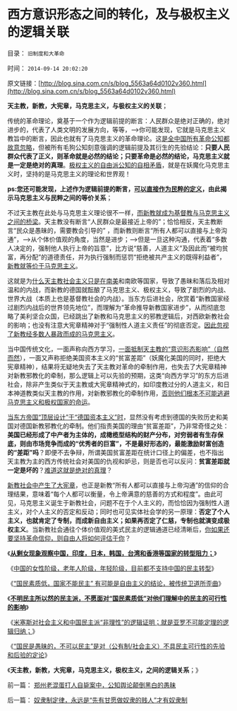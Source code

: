# 西方意识形态之间的转化，及与极权主义的逻辑关联

目录： `旧制度和大革命` 

时间： `2014-09-14 20:02:20` 

原文链接：[http://blog.sina.com.cn/s/blog_5563a64d0102v360.html](http://blog.sina.com.cn/s/blog_5563a64d0102v360.html)

**天主教，新教，大宪章，马克思主义，与极权主义的关联**；

传统的革命理论，奠基于一个作为逻辑前提的断言：人民群众是绝对正确的，绝对进步的，代表了人类文明的发展方向，等等，——>你可能发现，它就是马克思主义教旨中的断言，因此也就有了马克思主义的革命理论。这[是全中国所有革命公知都故意忽略](../../../2014/8/16/革命是对统治者和反革命的道德质检，极权国家的起源.md)，但被所有毛狗公知刻意强调的逻辑前提及其衍生的先验结论：**只要人民群众代表了正义，则革命就是必然的结论；只要革命是必然的结论，马克思主义就是一定是绝对的真理**。[极权主义的自由派公知的自相矛盾](../../../2014/8/12/极权主义的自由派，通往奴役之路的急行锋，阶级斗争的无间道.md)，就是在妖魔化马克思主义时，坚持的是马克思主义的理论和世界观！

**ps:您还可能发现，上述作为逻辑前提的断言，[可以直接作为民粹的定义](http://darthvad.blog.sohu.com/161146952.html)，由此揭示马克思主义与民粹之间的等价关系**；

不过天主教在此处与马克思主义理论很不一样，[而新教就成为基督教与马克思主义之间的桥梁](../../../2010/12/27/路德新教是与马克思主义完全相反.md)。天主教没有断言“人民群众是最接近上帝的”；恰恰相反，天主教断言“民众是愚昧的，需要教会引导的”
，而新教则断言“所有人都可以直接与上帝沟通”，——>从个体价值观的角度，当然是进步；——>但是一旦这种沟通，代表着“多数人决定的，强制他人执行上帝的旨意”，比方说“慈善，人道主义”及因此而“被均贫富，再分配”的道德责任，并为执行强制而惩罚“拒绝被共产主义的既得利益者”，[新教就等价于马克思主义](../../../2011/9/16/基督教阻止了反思马克思主义.md)。

这就是为[什么天主教社会主义只是在南美](../../../2014/1/26/天主教社会主义与大宪章针锋相对，及南美和马克思主义.md)和南欧等国家，导致了愚昧和落后及相对温和的内战，而新教的德国就酝酿了马克思主义、极权主义，导致了剧烈的内战、世界大战（本质上也是基督教社会的内战）。当东方后进社会，欣赏着“新教国家经过剧烈内战后的世界领先地位”，而理解为“革命推导新教国家进步”，从而彻底忽略了美利坚合众国，已经跳出了新教和马克思主义的邪教逻辑后，对西欧新教社会的影响；也没有注意大宪章精神对于“强制性人道主义责任”的彻底否定。[因此忽视了新教经多数人暴政而成的马克思主义](../../../2010/12/20/基督教和马克思主义的社会行为如出一辙.md)。

当中国传统文化，一面声称向西方学习，[一面抵制天主教的“意识形态影响”（自然而然](../../../2013/4/20/中国的基督徒一般不了解自已的宗教，更不了解新教；.md)），一面又声称拒绝美国资本主义的“贫富差距”（妖魔化美国的同时，拒绝大宪章精神），结果将无疑地失去了天主教对革命的牵制作用，也失去了大宪章精神对新教邪教化的牵制，那么逻辑上可以先验的预期，这类“向西方学习”的东方后进社会，除非产生类似于天主教或大宪章精神式的，如印度教过分的人道主义，和日本神道教类似天主教的作用，对新教邪教化的牵制作用，[否则他们根本不可能逃避马克思主义和极权国家的命运](../../../2009/6/26/马恩主义为什么适合移植入中国传统社会.md)。

[当东方帝国“顶层设计”于“德国资本主义”时](../../../2014/8/15/德国模式中的“谣言和真相”，德国免费医疗中的“地狱”；.md)，显然没有考虑到德国的失败历史和美国对德国新教邪教化的牵制。他们指责美国的理由“贫富差距”，乃非常奇怪之处：**美国已经形成了中产者为主体的，成橄榄型结构的财产分布，对穷弱者有生存保底，则由市场竞争而成的“优秀者的巨富”，不是最好形态的，最能激励财富创造
的“差距”吗**？即便不去争辩，所谓美国贫富差距在统计口径上的偏差，也不指出天主教为主的西方传统社会对美国的仇视和妒忌，则是否也可以反问：**贫富差距就一定是坏的**？[难道这就是绝对的真理](../../../2009/11/18/绝对的真理之大尾巴狼定律.md)？

[新教社会中产生了大宪章](../../../2014/5/17/“大宪章法系”，缺乏大宪意精神，“宪改，宪政，普选”毫无意义.md)，也正是新教“所有人都可以直接与上帝沟通”的信仰的合理结果，意味着“每个人都可以衡量，令上帝满意的慈善的方式和程度”。由此可见，马克思主义诞生于新教社会，问题不在于个人主义的，而恰恰因为强制性人道主义，对个人主义的否定和反动；同时也可见实体社会学的另一原理：**否定了个人主义，也就肯定了专制，而成新自由主义；如果再否定了仁慈，专制也就演变成极权主义**。当新教社会通往个体价值观的美式民主的逻辑通道已经清晰后，[你如果还要坚持革命信仰，则自由人将如何评估于你](../../../2012/10/23/“法西斯主义是行动，从来不是理论”（墨索里尼）；.md)？

《[**从剩女现象观察中国，印度，日本，韩国，台湾和香港等国家的转型阻力；**](../../../2014/9/8/从剩女现象观察并衡量中国和日本等国家的民主转型的阻力.md)》

《[中国的女性阶级，老年人阶级，年轻阶级，目前都不支持中国的民主转型](../../../2014/9/9/剩女解释弗里德曼之“发展就是硬道理”的中国经验和教训；.md)》

《[“国民素质低，国家不能民主”
有可能是自由主义的结论，被传统卫道所歪曲](../../../2014/9/10/“国民素质低，国家不能民主”的客观事实和解决方案.md)》

《[**不明民主所以然的民主派，不愿面对“国民素质低”对他们理解中的民主的可行性的影响**](../../../2014/9/11/后进社会的民主派，总是走在反民主的，极权主义的光辉大道上.md)》

《[米塞斯对社会主义和中国民主派“非理性”的逻辑证明；就是亚罗不可能定理的逻辑归纳；](../../../2014/9/12/米塞斯对中国民主派“非理性”的逻辑证明，及亚罗不可能定理.md)》

《[“国民是愚昧的，不可以民主”是对（公有制/社会主义）不具民主可行性的先验和后验的定论](../../../2014/9/13/“国民愚昧不可民主”是对公有制／社会主义民主的证伪；.md)》

《**天主教，新教，大宪章，马克思主义，极权主义，之间的逻辑关系**；》

前一篇： [郑州老混蛋打人自毙案中，公知舆论颠倒黑白的愚昧](../../../2014/9/14/郑州老混蛋打人自毙案中，公知舆论颠倒黑白的愚昧.md)

后一篇： [奴隶制定律，永远是“先有甘愿做奴隶的贱人”才有奴隶制](../../../2014/9/13/奴隶制定律，永远是“先有甘愿做奴隶的贱人”才有奴隶制.md)

